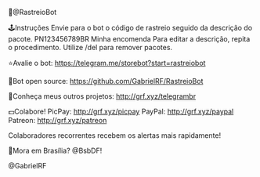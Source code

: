 📮@RastreioBot

🕹Instruções
Envie para o bot o código de rastreio seguido da descrição do pacote.
PN123456789BR Minha encomenda
Para editar a descrição, repita o procedimento.
Utilize /del para remover pacotes.

⭐️Avalie o bot:
https://telegram.me/storebot?start=rastreiobot

📖Bot open source:
https://github.com/GabrielRF/RastreioBot

🚀Conheça meus outros projetos:
http://grf.xyz/telegrambr

💵Colabore!
PicPay: http://grf.xyz/picpay
PayPal: http://grf.xyz/paypal
Patreon: http://grf.xyz/patreon

Colaboradores recorrentes recebem os alertas mais rapidamente!

🔗Mora em Brasília? @BsbDF!

@GabrielRF

